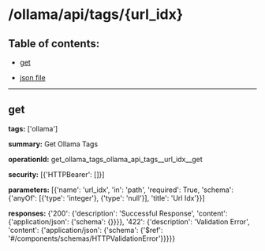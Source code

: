 # /ollama/api/tags/{url_idx}

## Table of contents:
- [get](#get)

- [json file](./_ollama_api_tags_{url_idx}.json)

---
<a name="get"></a>
## get

**tags:** ['ollama']

**summary:** Get Ollama Tags

**operationId:** get_ollama_tags_ollama_api_tags__url_idx__get

**security:** [{'HTTPBearer': []}]

**parameters:** [{'name': 'url_idx', 'in': 'path', 'required': True, 'schema': {'anyOf': [{'type': 'integer'}, {'type': 'null'}], 'title': 'Url Idx'}}]

**responses:** {'200': {'description': 'Successful Response', 'content': {'application/json': {'schema': {}}}}, '422': {'description': 'Validation Error', 'content': {'application/json': {'schema': {'$ref': '#/components/schemas/HTTPValidationError'}}}}}

